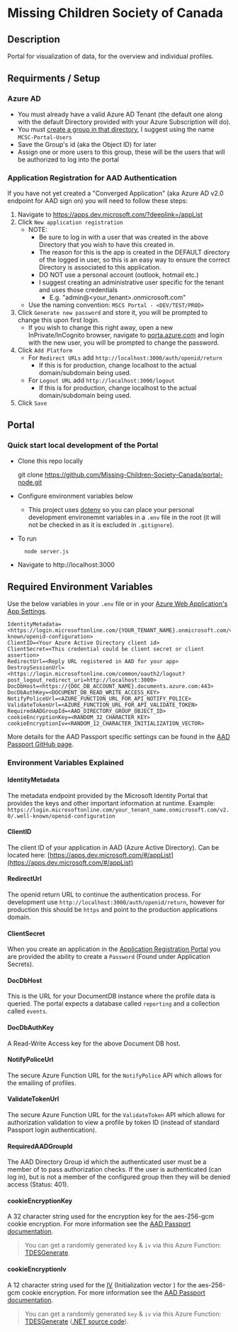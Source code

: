 # Missing Children Society of Canada

## Description
Portal for visualization of data, for the overview and individual profiles.

## Requirments / Setup

### Azure AD

* You must already have a valid Azure AD Tenant (the default one along with the default Directory provided with your Azure Subscription will do).
* You must [create a group in that directory](https://docs.microsoft.com/en-us/azure/active-directory/active-directory-groups-create-azure-portal), I suggest using the name `MCSC-Portal-Users`
* Save the Group's id (aka the Object ID) for later
* Assign one or more users to this group, these will be the users that will be authorized to log into the portal

### Application Registration for AAD Authentication

If you have not yet created a "Converged Application" (aka Azure AD v2.0 endpoint for AAD sign on) you will need to follow these steps:

1. Navigate to https://apps.dev.microsoft.com/?deeplink=/appList
1. Click `New application registration`
    * NOTE:
      * Be sure to log in with a user that was created in the above Directory that you wish to have this created in.
      * The reason for this is the app is created in the DEFAULT directory of the logged in user, so this is an easy way to ensure the correct Directory is associated to this application.
      * DO NOT use a personal account (outlook, hotmail etc.)
      * I suggest creating an administrative user specific for the tenant and uses those credentials
          * E.g. "admin@<your_tenant>.onmicrosoft.com"
    * Use the naming convention: `MSCS Portal - <DEV/TEST/PROD>`
1. Click `Generate new password` and store it, you will be prompted to change this upon first login.
    * If you wish to change this right away, open a new InPrivate/InCognito browser, navigate to [porta.azure.com](https://portal.azure.com) and login with the new user, you will be prompted to change the password.
1. Click `Add Platform`
    * For `Redirect URLs` add `http://localhost:3000/auth/openid/return`
        * If this is for production, change localhost to the actual domain/subdomain being used.
    * For `Logout URL` add `http://localhost:3000/logout`
        * If this is for production, change localhost to the actual domain/subdomain being used.
1. Click `Save`

## Portal

### Quick start local development of the Portal
- Clone this repo locally

    git clone https://github.com/Missing-Children-Society-Canada/portal-node.git

- Configure environment variables below
    - This project uses [dotenv](https://www.npmjs.com/package/dotenv) so you can place your personal development environemnt variables in a `.env` file in the root (it will not be checked in as it is excluded in `.gitignore`).
- To run

        node server.js

- Navigate to http://localhost:3000

## Required Environment Variables

Use the below variables in your `.env` file or in your [Azure Web Application's App Settings](https://docs.microsoft.com/en-us/azure/app-service-web/web-sites-configure).

    IdentityMetadata=<https://login.microsoftonline.com/{YOUR_TENANT_NAME}.onmicrosoft.com/v2.0/.well-known/openid-configuration>
    ClientID=<Your Azure Active Directory client id>
    ClientSecret=<This credential could be client secret or client assertion>
    RedirectUrl=<Reply URL registered in AAD for your app>
    DestroySessionUrl=<https://login.microsoftonline.com/common/oauth2/logout?post_logout_redirect_uri=http://localhost:3000>
    DocDbHost=<https://{DOC_DB_ACCOUNT_NAME}.documents.azure.com:443>
    DocDbAuthKey=<DOCUMENT_DB_READ_WRITE_ACCESS_KEY>
    NotifyPoliceUrl=<AZURE_FUNCTION_URL_FOR_API_NOTIFY_POLICE>
    ValidateTokenUrl=<AZURE_FUNCTION_URL_FOR_API_VALIDATE_TOKEN>
    RequiredAADGroupId=<AAD_DIRECTORY_GROUP_OBJECT_ID>
    cookieEncryptionKey=<RANDOM_32_CHARACTER_KEY>
    cookieEncryptionIv=<RANDOM_12_CHARACTER_INITIALIZATION_VECTOR>

More details for the AAD Passport specific settings can be found in the [AAD Passport GitHub page](https://github.com/AzureAD/passport-azure-ad).

### Environment Variables Explained

#### IdentityMetadata

The metadata endpoint provided by the Microsoft Identity Portal that provides the keys and other important information at runtime. Example: `  https://login.microsoftonline.com/your_tenant_name.onmicrosoft.com/v2.0/.well-known/openid-configuration`

#### ClientID

The client ID of your application in AAD (Azure Active Directory). Can be located here: [https://apps.dev.microsoft.com/#/appList](https://apps.dev.microsoft.com/#/appList)

#### RedirectUrl

The openid return URL to continue the authentication process. For development use `http://localhost:3000/auth/openid/return`, however for production this should be `https` and point to the production applications domain.

#### ClientSecret

When you create an application in the [Application Registration Portal](https://apps.dev.microsoft.com/#/appList) you are provided the ability to create a `Password` (Found under Application Secrets).

#### DocDbHost

This is the URL for your DocumentDB instance where the profile data is queried. The portal expects a database called `reporting` and a collection called `events`.

#### DocDbAuthKey

A Read-Write Access key for the above Document DB host.

#### NotifyPoliceUrl

The secure Azure Function URL for the `NotifyPolice` API which allows for the emailing of profiles.

#### ValidateTokenUrl

The secure Azure Function URL for the `ValidateToken` API which allows for authorization validation to view a profile by token ID (instead of standard Passport login authentication).

#### RequiredAADGroupId

The AAD Directory Group id which the authenticated user must be a member of to pass authorization checks. If the user is authenticated (can log in), but is not a member of the configured group then they will be denied access (Status: 401).

#### cookieEncryptionKey

A 32 character string used for the encryption key for the aes-256-gcm cookie encryption. For more information see the [AAD Passport documentation](https://github.com/AzureAD/passport-azure-ad).

> You can get a randomly generated `key` & `iv` via this Azure Function: [TDESGenerate](https://cryptoserviceprovider.azurewebsites.net/api/TDESGenerate).

#### cookieEncryptionIv

A 12 character string used for the [IV](https://en.wikipedia.org/wiki/Initialization_vector) (Initialization vector
) for the aes-256-gcm cookie encryption.  For more information see the [AAD Passport documentation](https://github.com/AzureAD/passport-azure-ad).

> You can get a randomly generated `key` & `iv` via this Azure Function: [TDESGenerate](https://cryptoserviceprovider.azurewebsites.net/api/TDESGenerate) ([.NET source code](https://github.com/m-gagne/CryptoServiceProvider)).

